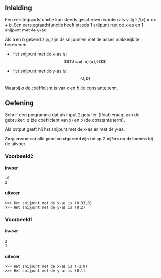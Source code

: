 ## Inleiding
Een eerstegraadsfunctie kan steeds geschreven worden als volgt: $f(x)=ax+b$. Een eerstegraadsfunctie heeft steeds 1 snijpunt met de x-as en 1 snijpunt met de y-as.

Als a en b gekend zijn, zijn de snijpunten met de assen makkelijk te berekenen. 

* Het snijpunt met de x-as is: $$(\frac{-b}{a},0)$$

* Het snijpunt met de y-as is: $$(0,b)$$

Waarbij $a$ de coëfficient is van x en $b$ de constante term.

## Oefening

Schrijf een programma dat als input 2 getallen (float) vraagt aan de gebruiker: $a$ (de coëfficient  van x) en $b$ (de constante term).

Als output geeft hij het snijpunt met de x-as en met de y-as.

Zorg ervoor dat alle getallen afgerond zijn tot op 2 cijfers na de komma bij de uitvoer.

### Voorbeeld2

#### invoer

```console?lang=python&prompt=>>>
-6
2
```
#### uitvoer
```console?lang=python&prompt=>>>
>>> Het snijpunt met de x-as is (0.33,0)
>>> Het snijpunt met de y-as is (0,2)
```

### Voorbeeld1

#### invoer

```console?lang=python&prompt=>>>
2
1
```
#### uitvoer
```console?lang=python&prompt=>>>
>>> Het snijpunt met de x-as is (-2,0)
>>> Het snijpunt met de y-as is (0,1)
```


